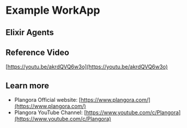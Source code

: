 # Example WorkApp

## Elixir Agents

## Reference Video
[https://youtu.be/akrdQVQ6w3o](https://youtu.be/akrdQVQ6w3o)

## Learn more

  * Plangora Official website: [https://www.plangora.com/](https://www.plangora.com/)
  * Plangora YouTube Channel: [https://www.youtube.com/c/Plangora](https://www.youtube.com/c/Plangora)